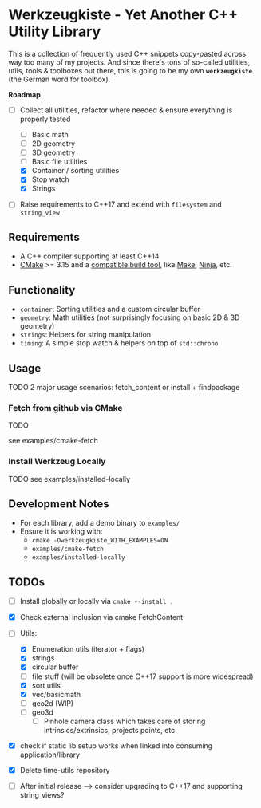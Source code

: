 # Werkzeugkiste - Yet Another C++ Utility Library
This is a collection of frequently used C++ snippets copy-pasted across way too many of my projects.
And since there's tons of so-called utilities, utils, tools & toolboxes out there, this is going to be my own **`werkzeugkiste`** (the German word for toolbox).

**Roadmap**
* [ ] Collect all utilities, refactor where needed & ensure everything is properly tested
  * [ ] Basic math
  * [ ] 2D geometry
  * [ ] 3D geometry
  * [ ] Basic file utilities
  * [x] Container / sorting utilities
  * [x] Stop watch
  * [x] Strings
* [ ] Raise requirements to C++17 and extend with `filesystem` and `string_view`


## Requirements
* A C++ compiler supporting at least C++14
* [CMake](https://cmake.org/) >= 3.15 and a [compatible build tool](https://cmake.org/cmake/help/latest/manual/cmake-generators.7.html), like [Make](https://www.gnu.org/software/make/), [Ninja](https://ninja-build.org/), etc.


## Functionality
* `container`: Sorting utilities and a custom circular buffer
* `geometry`: Math utilities (not surprisingly focusing on basic 2D & 3D geometry)
* `strings`: Helpers for string manipulation
* `timing`: A simple stop watch & helpers on top of `std::chrono`

## Usage
TODO 2 major usage scenarios: fetch_content or install + findpackage

### Fetch from github via CMake
TODO

see examples/cmake-fetch

### Install Werkzeug Locally
TODO
see examples/installed-locally

## Development Notes
* For each library, add a demo binary to `examples/`
* Ensure it is working with:
  * `cmake -Dwerkzeugkiste_WITH_EXAMPLES=ON`
  * `examples/cmake-fetch`
  * `examples/installed-locally`

## TODOs

* [ ] Install globally or locally via `cmake --install .`
* [x] Check external inclusion via cmake FetchContent
* [ ] Utils:
  * [x] Enumeration utils (iterator + flags)
  * [x] strings
  * [x] circular buffer
  * [ ] file stuff (will be obsolete once C++17 support is more widespread)
  * [x] sort utils
  * [x] vec/basicmath
  * [ ] geo2d (WIP)
  * [ ] geo3d
    * [ ] Pinhole camera class which takes care of storing intrinsics/extrinsics, projects points, etc.
* [x] check if static lib setup works when linked into consuming application/library
* [x] Delete time-utils repository
* [ ] After initial release --> consider upgrading to C++17 and supporting string_views?

